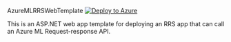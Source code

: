 AzureMLRRSWebTemplate [![Deploy to Azure](https://azuredeploy.net/deploybutton.png)](https://azuredeploy.net/)

This is an ASP.NET web app template for deploying an RRS app that can call an Azure ML Request-response API.
